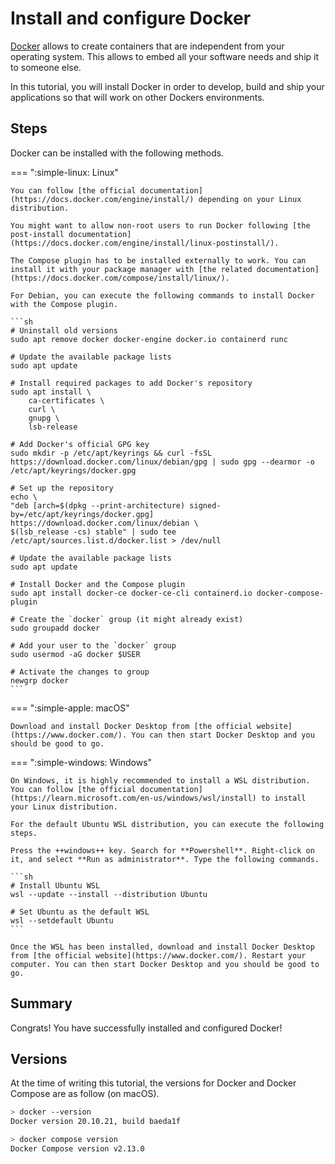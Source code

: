 # Install and configure Docker

[Docker](../../explanations/about-docker/index.md) allows to create containers that are independent from your operating system. This allows to embed all your software needs and ship it to someone else.

In this tutorial, you will install Docker in order to develop, build and ship your applications so that will work on other Dockers environments.

## Steps

Docker can be installed with the following methods.

=== ":simple-linux: Linux"

	You can follow [the official documentation](https://docs.docker.com/engine/install/) depending on your Linux distribution.

	You might want to allow non-root users to run Docker following [the post-install documentation](https://docs.docker.com/engine/install/linux-postinstall/).

	The Compose plugin has to be installed externally to work. You can install it with your package manager with [the related documentation](https://docs.docker.com/compose/install/linux/).

	For Debian, you can execute the following commands to install Docker with the Compose plugin.

	```sh
	# Uninstall old versions
	sudo apt remove docker docker-engine docker.io containerd runc

	# Update the available package lists
	sudo apt update

	# Install required packages to add Docker's repository
	sudo apt install \
		ca-certificates \
		curl \
		gnupg \
		lsb-release

	# Add Docker's official GPG key
	sudo mkdir -p /etc/apt/keyrings && curl -fsSL https://download.docker.com/linux/debian/gpg | sudo gpg --dearmor -o /etc/apt/keyrings/docker.gpg

	# Set up the repository
	echo \
	"deb [arch=$(dpkg --print-architecture) signed-by=/etc/apt/keyrings/docker.gpg] https://download.docker.com/linux/debian \
	$(lsb_release -cs) stable" | sudo tee /etc/apt/sources.list.d/docker.list > /dev/null

	# Update the available package lists
	sudo apt update

	# Install Docker and the Compose plugin
	sudo apt install docker-ce docker-ce-cli containerd.io docker-compose-plugin

	# Create the `docker` group (it might already exist)
	sudo groupadd docker

	# Add your user to the `docker` group
	sudo usermod -aG docker $USER

	# Activate the changes to group
	newgrp docker
	```

=== ":simple-apple: macOS"

	Download and install Docker Desktop from [the official website](https://www.docker.com/). You can then start Docker Desktop and you should be good to go.

=== ":simple-windows: Windows"

	On Windows, it is highly recommended to install a WSL distribution. You can follow [the official documentation](https://learn.microsoft.com/en-us/windows/wsl/install) to install your Linux distribution.

	For the default Ubuntu WSL distribution, you can execute the following steps.

	Press the ++windows++ key. Search for **Powershell**. Right-click on it, and select **Run as administrator**. Type the following commands.

	```sh
	# Install Ubuntu WSL
	wsl --update --install --distribution Ubuntu

	# Set Ubuntu as the default WSL
	wsl --setdefault Ubuntu
	```

	Once the WSL has been installed, download and install Docker Desktop from [the official website](https://www.docker.com/). Restart your computer. You can then start Docker Desktop and you should be good to go.

## Summary

Congrats! You have successfully installed and configured Docker!

## Versions

At the time of writing this tutorial, the versions for Docker and Docker Compose are as follow (on macOS).

```sh
> docker --version
Docker version 20.10.21, build baeda1f

> docker compose version
Docker Compose version v2.13.0
```
